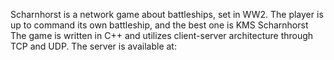 Scharnhorst is a network game about battleships, set in WW2. The player is up to command its own battleship, and the best one is KMS Scharnhorst
The game is written in C++ and utilizes client-server architecture through TCP and UDP. The server is available at:
